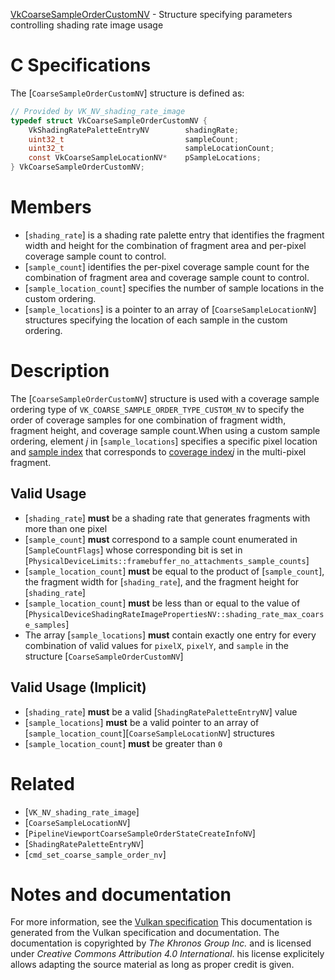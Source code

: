 [VkCoarseSampleOrderCustomNV](https://www.khronos.org/registry/vulkan/specs/1.3-extensions/man/html/VkCoarseSampleOrderCustomNV.html) - Structure specifying parameters controlling shading rate image usage

# C Specifications
The [`CoarseSampleOrderCustomNV`] structure is defined as:
```c
// Provided by VK_NV_shading_rate_image
typedef struct VkCoarseSampleOrderCustomNV {
    VkShadingRatePaletteEntryNV        shadingRate;
    uint32_t                           sampleCount;
    uint32_t                           sampleLocationCount;
    const VkCoarseSampleLocationNV*    pSampleLocations;
} VkCoarseSampleOrderCustomNV;
```

# Members
- [`shading_rate`] is a shading rate palette entry that identifies the fragment width and height for the combination of fragment area and per-pixel coverage sample count to control.
- [`sample_count`] identifies the per-pixel coverage sample count for the combination of fragment area and coverage sample count to control.
- [`sample_location_count`] specifies the number of sample locations in the custom ordering.
- [`sample_locations`] is a pointer to an array of [`CoarseSampleLocationNV`] structures specifying the location of each sample in the custom ordering.

# Description
The [`CoarseSampleOrderCustomNV`] structure is used with a coverage
sample ordering type of `VK_COARSE_SAMPLE_ORDER_TYPE_CUSTOM_NV` to
specify the order of coverage samples for one combination of fragment width,
fragment height, and coverage sample count.When using a custom sample ordering, element *j* in [`sample_locations`]
specifies a specific pixel location and
[sample index](https://www.khronos.org/registry/vulkan/specs/1.3-extensions/html/vkspec.html#primsrast-multisampling-coverage-mask) that corresponds to
[coverage index](https://www.khronos.org/registry/vulkan/specs/1.3-extensions/html/vkspec.html#primsrast-multisampling-coverage-mask)*j* in the
multi-pixel fragment.
## Valid Usage
-  [`shading_rate`] **must**  be a shading rate that generates fragments with more than one pixel
-  [`sample_count`] **must**  correspond to a sample count enumerated in [`SampleCountFlags`] whose corresponding bit is set in [`PhysicalDeviceLimits::framebuffer_no_attachments_sample_counts`]
-  [`sample_location_count`] **must**  be equal to the product of [`sample_count`], the fragment width for [`shading_rate`], and the fragment height for [`shading_rate`]
-  [`sample_location_count`] **must**  be less than or equal to the value of [`PhysicalDeviceShadingRateImagePropertiesNV::shading_rate_max_coarse_samples`]
-    The array [`sample_locations`] **must**  contain exactly one entry for every combination of valid values for `pixelX`, `pixelY`, and `sample` in the structure [`CoarseSampleOrderCustomNV`]

## Valid Usage (Implicit)
-  [`shading_rate`] **must**  be a valid [`ShadingRatePaletteEntryNV`] value
-  [`sample_locations`] **must**  be a valid pointer to an array of [`sample_location_count`][`CoarseSampleLocationNV`] structures
-  [`sample_location_count`] **must**  be greater than `0`

# Related
- [`VK_NV_shading_rate_image`]
- [`CoarseSampleLocationNV`]
- [`PipelineViewportCoarseSampleOrderStateCreateInfoNV`]
- [`ShadingRatePaletteEntryNV`]
- [`cmd_set_coarse_sample_order_nv`]

# Notes and documentation
For more information, see the [Vulkan specification](https://www.khronos.org/registry/vulkan/specs/1.3-extensions/html/vkspec.html)
This documentation is generated from the Vulkan specification and documentation.
The documentation is copyrighted by *The Khronos Group Inc.* and is licensed under *Creative Commons Attribution 4.0 International*.
his license explicitely allows adapting the source material as long as proper credit is given.
        